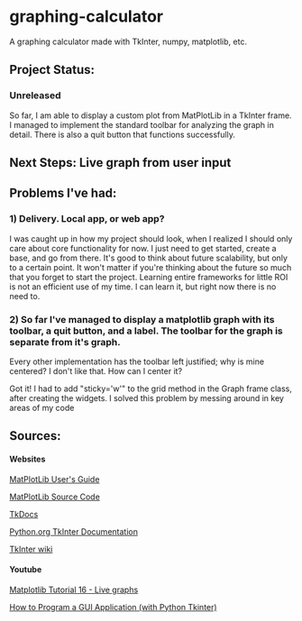 # graphing-calculator
A graphing calculator made with TkInter, numpy, matplotlib, etc.

## Project Status:
### Unreleased
So far, I am able to display a custom plot from MatPlotLib in a TkInter frame. I managed to implement the standard toolbar for analyzing the graph in detail. There is also a quit button that functions successfully.

## Next Steps: Live graph from user input


## Problems I've had:
### 1) Delivery. Local app, or web app?
I was caught up in how my project should look, when I realized I should only care about core functionality for now.
I just need to get started, create a base, and go from there. It's good to think about future scalability, but only to a certain point.
It won't matter if you're thinking about the future so much that you forget to start the project.
Learning entire frameworks for little ROI is not an efficient use of my time. I can learn it, but right now there is no need to.

### 2) So far I've managed to display a matplotlib graph with its toolbar, a quit button, and a label. The toolbar for the graph is separate from it's graph.
Every other implementation has the toolbar left justified; why is mine centered? I don't like that. How can I center it?

Got it! I had to add "sticky='w'" to the grid method in the Graph frame class, after creating the widgets. I solved this problem by messing around in key areas of my code
 
## Sources: 

#### Websites
[MatPlotLib User's Guide](https://matplotlib.org/users/index.html)

[MatPlotLib Source Code](https://github.com/matplotlib/matplotlib)

[TkDocs](https://tkdocs.com/tutorial/index.html)

[Python.org TkInter Documentation](https://docs.python.org/3/library/tkinter.html)

[TkInter wiki](https://wiki.python.org/moin/TkInter)


#### Youtube
[Matplotlib Tutorial 16 - Live graphs](https://www.youtube.com/watch?v=ZmYPzESC5YY)

[How to Program a GUI Application (with Python Tkinter)](https://www.youtube.com/watch?v=D8-snVfekto)

